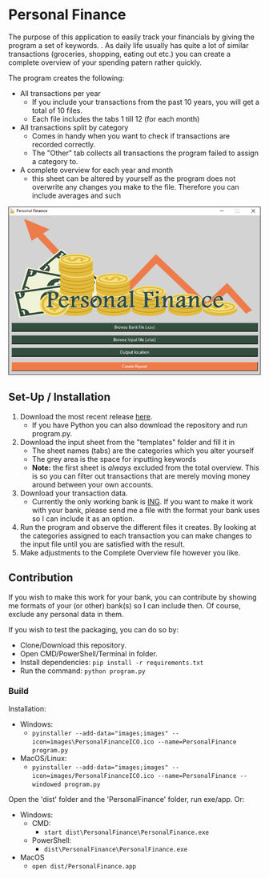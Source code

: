 # Personal Finance
The purpose of this application to easily track your financials by giving the program a set of keywords.
. As daily life usually has quite a lot of similar transactions (groceries, shopping, eating out etc.)
you can create a complete overview of your spending patern rather quickly.

The program creates the following:
- All transactions per year
    - If you include your transactions from the past 10 years, you will get a total of 10 files.
    - Each file includes the tabs 1 till 12 (for each month)
- All transactions split by category
    - Comes in handy when you want to check if transactions are recorded correctly.
    - The "Other" tab collects all transactions the program failed to assign a category to.
- A complete overview for each year and month
    - this sheet can be altered by yourself as the program does not overwrite any
    changes you make to the file. Therefore you can include averages and such
    
![PersonalFinanceWindow](images//PersonalFinanceWindow.png)
    
## Set-Up / Installation
1. Download the most recent release [here](https://github.com/JerBouma/PersonalFinance/releases).
    - If you have Python you can also download the repository and run program.py.
2. Download the input sheet from the "templates" folder and fill it in
    - The sheet names (tabs) are the categories which you alter yourself
    - The grey area is the space for inputting keywords
    - **Note:** the first sheet is _always_ excluded from the total overview. This is so you can filter out
    transactions that are merely moving money around between your own accounts.
3. Download your transaction data.
    - Currently the only working bank is [ING](https://www.ing.nl/). If you want to make it work with your bank,
    please send me a file with the format your bank uses so I can include it as an option.
4. Run the program and observe the different files it creates. By looking at the categories assigned to each transaction
you can make changes to the input file until you are satisfied with the result.
5. Make adjustments to the Complete Overview file however you like.

## Contribution
If you wish to make this work for your bank, you can contribute by showing me
formats of your (or other) bank(s) so I can include then. Of course, exclude any personal data in them.

If you wish to test the packaging, you can do so by:
- Clone/Download this repository.
- Open CMD/PowerShell/Terminal in folder.
- Install dependencies: ``pip install -r requirements.txt``
- Run the command: ``python program.py``

### Build
Installation:

- Windows:
    - ``pyinstaller --add-data="images;images" --icon=images\PersonalFinanceICO.ico --name=PersonalFinance program.py``
- MacOS/Linux:
    - ``pyinstaller --add-data="images;images" --icon=images/PersonalFinanceICO.ico --name=PersonalFinance
    --windowed program.py``

Open the 'dist' folder and the 'PersonalFinance' folder, run exe/app. Or:

- Windows:
    - CMD:
        - ``start dist\PersonalFinance\PersonalFinance.exe``
    - PowerShell:
        - ``dist\PersonalFinance\PersonalFinance.exe``
- MacOS
    - ``open dist/PersonalFinance.app``